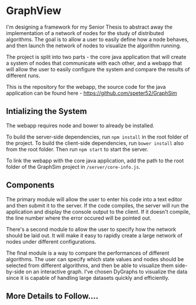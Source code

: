 # GraphView

I'm designing a framework for my Senior Thesis to abstract away the implementation of a network of nodes for the study of distributed algorithms. The goal is to allow a user to easily define how a node behaves, and then launch the network of nodes to visualize the algorithm running.

The project is split into two parts -  the core java application that will create a system of nodes that communicate with each other, and a webapp that will allow the user to easily configure the system and compare the results of different runs.

This is the repository for the webapp, the source code for the java application can be found here - https://github.com/speter52/GraphSim

## Intializing the System

The webapp requires node and bower to already be installed.

To build the server-side dependencies, run `npm install` in the root folder of the project. To build the client-side dependencies, run `bower install` also from the root folder. Then run `npm start` to start the server.

To link the webapp with the core java application, add the path to the root folder of the GraphSim project in `/server/core-info.js`.

## Components

The primary module will allow the user to enter his code into a text editor and then submit it to the server. If the code compiles, the server will run the application and display the console output to the client. If it doesn't compile, the line number where the error occured will be pointed out.

There's a second module to allow the user to specify how the network should be laid out. It will make it easy to rapidly create a large network of nodes under different configurations.

The final module is a way to compare the performances of different algorithms. The user can specify which state values and nodes should be selected from different algorithms, and then be able to visualize them side-by-side on an interactive graph. I've chosen DyGraphs to visualize the data since it is capable of handling large datasets quickly and efficiently.

## More Details to Follow....

